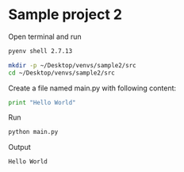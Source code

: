 # Sample project 2

Open terminal and run

```bash
pyenv shell 2.7.13

mkdir -p ~/Desktop/venvs/sample2/src
cd ~/Desktop/venvs/sample2/src
```

Create a file named main.py with following content:

```py
print "Hello World"
```

Run

```bash
python main.py
```

Output

```
Hello World
```
